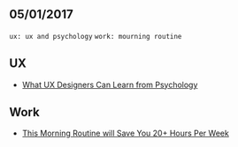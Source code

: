 05/01/2017
----------

`ux: ux and psychology` `work: mourning routine`
 
## UX

- [What UX Designers Can Learn from Psychology](https://blog.prototypr.io/what-ux-designers-can-learn-from-psychology-9fd55d55a4fd#.4oxqx6m1y)
 
## Work

- [This Morning Routine will Save You 20+ Hours Per Week](https://medium.com/@benjaminhardy/this-morning-routine-will-save-you-20-hours-per-week-c3088cd2c685#.dq648dhta)
